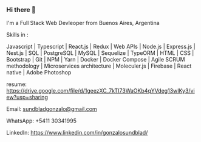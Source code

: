 ### Hi there 👋
 
I'm a Full Stack Web Devleoper from Buenos Aires, Argentina 
  
Skills in :

Javascript
| Typescript
| React.js
| Redux 
| Web APIs
| Node.js 
| Express.js
| Nest.js
| SQL
| PostgreSQL
| MySQL
| Sequelize
| TypeORM
| HTML
| CSS
| Bootstrap
| Git
| NPM
| Yarn
| Docker
| Docker Compose
| Agile SCRUM methodology
| Microservices architecture
| Moleculer.js
| Firebase
| React native
| Adobe Photoshop

resume: https://drive.google.com/file/d/1geezXC_7kTI73WaOKb4qYVdeg13wIKy3/view?usp=sharing
 
Email: sundbladgonzalo@gmail.com

WhatsApp: +5411 30341995 

LinkedIn: https://www.linkedin.com/in/gonzalosundblad/
